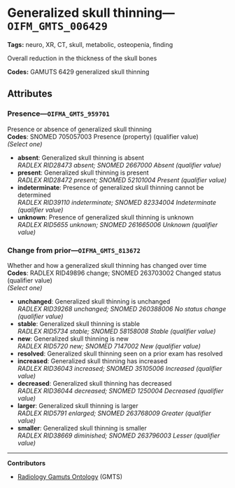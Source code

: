# Generalized skull thinning—`OIFM_GMTS_006429`

**Tags:** neuro, XR, CT, skull, metabolic, osteopenia, finding

Overall reduction in the thickness of the skull bones

**Codes:** GAMUTS 6429 generalized skull thinning

## Attributes

### Presence—`OIFMA_GMTS_959701`

Presence or absence of generalized skull thinning  
**Codes**: SNOMED 705057003 Presence (property) (qualifier value)  
*(Select one)*

- **absent**: Generalized skull thinning is absent  
_RADLEX RID28473 absent; SNOMED 2667000 Absent (qualifier value)_
- **present**: Generalized skull thinning is present  
_RADLEX RID28472 present; SNOMED 52101004 Present (qualifier value)_
- **indeterminate**: Presence of generalized skull thinning cannot be determined  
_RADLEX RID39110 indeterminate; SNOMED 82334004 Indeterminate (qualifier value)_
- **unknown**: Presence of generalized skull thinning is unknown  
_RADLEX RID5655 unknown; SNOMED 261665006 Unknown (qualifier value)_

### Change from prior—`OIFMA_GMTS_813672`

Whether and how a generalized skull thinning has changed over time  
**Codes**: RADLEX RID49896 change; SNOMED 263703002 Changed status (qualifier value)  
*(Select one)*

- **unchanged**: Generalized skull thinning is unchanged  
_RADLEX RID39268 unchanged; SNOMED 260388006 No status change (qualifier value)_
- **stable**: Generalized skull thinning is stable  
_RADLEX RID5734 stable; SNOMED 58158008 Stable (qualifier value)_
- **new**: Generalized skull thinning is new  
_RADLEX RID5720 new; SNOMED 7147002 New (qualifier value)_
- **resolved**: Generalized skull thinning seen on a prior exam has resolved  
- **increased**: Generalized skull thinning has increased  
_RADLEX RID36043 increased; SNOMED 35105006 Increased (qualifier value)_
- **decreased**: Generalized skull thinning has decreased  
_RADLEX RID36044 decreased; SNOMED 1250004 Decreased (qualifier value)_
- **larger**: Generalized skull thinning is larger  
_RADLEX RID5791 enlarged; SNOMED 263768009 Greater (qualifier value)_
- **smaller**: Generalized skull thinning is smaller  
_RADLEX RID38669 diminished; SNOMED 263796003 Lesser (qualifier value)_

---

**Contributors**

- [Radiology Gamuts Ontology](https://gamuts.net/) (GMTS)
